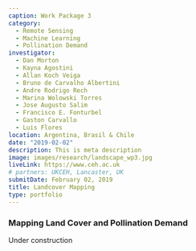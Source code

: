 ```yaml
---
caption: Work Package 3
category:
  - Remote Sensing
  - Machine Learning
  - Pollination Demand
investigator: 
  - Dan Morton
  - Kayna Agostini
  - Allan Koch Veiga
  - Bruno de Carvalho Albertini
  - Andre Rodrigo Rech
  - Marina Wolowski Torres
  - Jose Augusto Salim
  - Francisco E. Fonturbel
  - Gaston Carvallo
  - Luis Flores
location: Argentina, Brasil & Chile
date: "2019-02-02"
description: This is meta description
image: images/research/landscape_wp3.jpg
liveLink: https://www.ceh.ac.uk
# partners: UKCEH, Lancaster, UK
submitDate: February 02, 2019
title: Landcover Mapping
type: portfolio
---
```

### Mapping Land Cover and Pollination Demand

Under construction